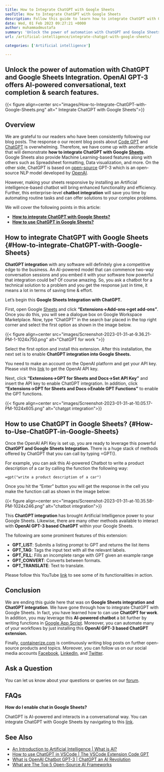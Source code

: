 ```yaml
---
title: How to Integrate ChatGPT with Google Sheets
seoTitle: How to Integrate ChatGPT with Google Sheets
description: Follow this guide to learn how to integrate ChatGPT with Google Sheets. Enrich your sheets with an Artificial Intelligence-based chatbot called ChatGPT.
date: Wed, 01 Feb 2023 09:27:21 +0000
author: muhammadmustafa
summary: 'Unlock the power of automation with ChatGPT and Google Sheets Integration. OpenAI GPT-3 offers AI-powered conversational, text completion &amp; search features.'
url: /artificial-intelligence/integrate-chatgpt-with-google-sheets/

categories: ['Artificial intelligence']

---
```

## Unlock the power of automation with ChatGPT and Google Sheets Integration. OpenAI GPT-3 offers AI-powered conversational, text completion & search features.

{{< figure align=center src="images/How-to-Integrate-ChatGPT-with-Google-Sheets.png" alt=" Integrate ChatGPT with Google Sheets">}}  

## Overview

We are grateful to our readers who have been consistently following our blog posts. The response o our recent blog posts about [Code GPT][1] and [ChatGPT][2] is overwhelming. Therefore, we have come up with another article that will demonstrate **how to integrate ChatGPT with Google [Sheets][3].** Google Sheets also provide Machine Learning-based features along with others such as Spreadsheet formatting, Data visualization, and more. On the other side, ChatGPT is based on [open-source][4] GPT-3 which is an open-source NLP model developed by [OpenAI][5]. 

However, making your sheets responsive by installing an Artificial intelligence-based chatbot will bring enhanced functionality and efficiency. Further, this enterprise-level **chatbot integration** will save you time by automating routine tasks and can offer solutions to your complex problems. 

We will cover the following points in this article:

  * [**How to integrate ChatGPT with Google Sheets?**][6]
  * [**How to use ChatGPT in Google Sheets?**][7]

## How to integrate ChatGPT with Google Sheets {#How-to-integrate-ChatGPT-with-Google-Sheets}

**ChatGPT integration** with any software will definitely give a competitive edge to the business. An AI-powered model that can commence two-way conversation sessions and you embed it with your software how powerful that integration could be? Of course amazing. So, you ask a chatbot for a technical solution to a problem and you get the response just in time, it means a lot in terms of saving time & effort.

Let’s begin this **Google Sheets Integration with ChatGPT.** 

First, open Google [Sheets][3] and click **“Extensions->Add-ons->get add-ons”**. Once you do this, you will see a dialogue box on Google Workspace Marketplace. Now, type “ChatGPT” in the search bar placed in the top right corner and select the first option as shown in the image below. 

{{< figure align=center src="images/Screenshot-2023-01-31-at-9.36.21-PM-1-1024x750.png" alt="ChatGPT for work ">}}  

Select the first option and install this extension. After this installation, the next set is to enable **ChatGPT integration into Google Sheets.** 

You need to make an account on the OpenAI platform and get your API key. Please visit this [link][1] to get the OpenAI API key. 

Next, click **“Extensions->GPT for Sheets and Docs->Set API Key”** and insert the API key to enable ChatGPT integration. In addition, click **“Extensions->GPT for Sheets and Docs->Enable GPT Functions”** to enable the GPT functions.

{{< figure align=center src="images/Screenshot-2023-01-31-at-10.05.17-PM-1024x605.png" alt="chatgpt integration">}}  

## How to use ChatGPT in Google Sheets? {#How-to-Use-ChatGPT-in-Google-Sheets}

Once the OpenAI API Key is set up, you are ready to leverage this powerful **ChatGPT and Google Sheets Integration.** There is a huge stack of methods offered by ChatGPT that you can call by typing =GPT(). 

For example, you can ask this AI-powered Chatbot to write a product description of a car by calling the function the following way:


```
=gpt("write a product description of a car")
```


Once you hit the “Enter” button you will get the response in the cell you make the function call as shown in the image below:

{{< figure align=center src="images/Screenshot-2023-01-31-at-10.35.58-PM-1024x246.png" alt="chatbot integration">}}  

This **ChatGPT integration** has brought Artificial Intelligence power to your Google Sheets. Likewise, there are many other methods available to interact with **OpenAI GPT-3 based ChatGPT** within your Google Sheets. 

The following are some prominent features of this extension:

  * **GPT_LIST**: Submits a listing prompt to GPT and returns the list items
  * **GPT_TAG**: Tags the input text with all the relevant labels.
  * **GPT_FILL**: Fills an incomplete range with GPT given an example range
  * **GPT_CONVERT**: Converts between formats.
  * **GPT_TRANSLATE**: Text to translate.

Please follow this YouTube [link][8] to see some of its functionalities in action. 

## Conclusion

We are ending this guide here that was on **Google Sheets integration and ChatGPT integration**. We have gone through how to integrate ChatGPT with Google Sheets. In fact, you have learned how to can use **ChatGPT for work**. In addition, you may leverage this **AI-powered chatbot** a bit further by writing functions in [Google App Script][9]. Moreover, you can automate many of your workflows by just installing this **OpenAI GPT-3 based ChatGPT extension.** 

Finally, [containerize.com][10] is continuously writing blog posts on further open-source products and topics. Moreover, you can follow us on our social media accounts [Facebook][11], [LinkedIn][12], and [Twitter][13].

## Ask a Question

You can let us know about your questions or queries on our [forum][14].

## FAQs

**How do I enable chat in Google Sheets?**

ChatGPT is AI-powered and interacts in a conversational way. You can integrate ChatGPT with Google Sheets by navigating to this [link][6].

## See Also

  * [An Introduction to Artificial Intelligence | What is AI?][15]
  * [How to use ChatGPT in VSCode | The VSCode Extension Code GPT][1]
  * [What is OpenAI Chatbot GPT-3 | ChatGPT an AI Revolution][2]
  * [What are The Top 5 Open-Source AI Frameworks][16]

 [1]: https://blog.containerize.com/2023/01/17/how-to-use-chatgpt-in-vscode-the-vscode-extension-codegpt/
 [2]: https://blog.containerize.com/2023/01/10/what-is-openai-chatbot-gpt-3-chatgpt-an-ai-revolution/
 [3]: https://www.google.com/sheets/about/
 [4]: https://products.containerize.com/
 [5]: https://openai.com/
 [6]: #How-to-integrate-ChatGPT-with-Google-Sheets
 [7]: #How-to-Use-ChatGPT-in-Google-Sheets
 [8]: https://www.youtube.com/watch?v=lnQPAWWmaKk&t=106s
 [9]: https://www.google.com/script/start/
 [10]: https://www.containerize.com/
 [11]: https://web.facebook.com/containerize
 [12]: https://www.linkedin.com/company/containerize/
 [13]: https://twitter.com/containerize_co
 [14]: https://forum.containerize.com/
 [15]: https://blog.containerize.com/2023/01/25/an-introduction-to-artificial-intelligence-what-is-ai/
 [16]: https://blog.containerize.com/2023/01/27/top-5-open-source-ai-frameworks/